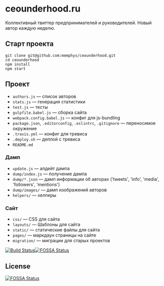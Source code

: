 # ceounderhood.ru

Коллективный твиттер предпринимателей и руководителей. Новый автор каждую неделю.

## Старт проекта

    git clone git@github.com:memphys/ceounderhood.git
    cd ceounderhood
    npm install
    npm start

## Проект

* `authors.js` — список авторов
* `stats.js` — генерация статистики
* `test.js` — тесты
* `gulpfile.babel.js` — сборка сайта
* `webpack.config.babel.js` — конфиг для js-bundling
* `package.json`, `.editorconfig`, `.eslintrc`, `.gitignore` — переносимое окружение
* `.travis.yml` — конфиг для тревиса
* `.deploy.sh` — деплой с тревиса
* `README.md`

### Дамп

* `update.js` — апдейт дампа
* `dump/index.js` — получение дампа
* `dump/*.json` — дамп информации об авторах ('tweets', 'info', 'media', 'followers', 'mentions')
* `dump/images/` — дамп изображений авторов
* `helpers/` — хелперы

### Сайт

* `css/` — CSS для сайта
* `layouts/` — Шаблоны для сайта
* `static/` — статические файлы для сайта
* `pages/` — маркдаун страницы на сайте
* `migration/` — миграции для старых проектов

[![Build Status](https://travis-ci.org/memphys/ceounderhood.svg?branch=master)](https://travis-ci.org/memphys/ceounderhood)[![FOSSA Status](https://app.fossa.com/api/projects/git%2Bgithub.com%2Fmemphys%2Fceounderhood.svg?type=shield)](https://app.fossa.com/projects/git%2Bgithub.com%2Fmemphys%2Fceounderhood?ref=badge_shield)


## License
[![FOSSA Status](https://app.fossa.com/api/projects/git%2Bgithub.com%2Fmemphys%2Fceounderhood.svg?type=large)](https://app.fossa.com/projects/git%2Bgithub.com%2Fmemphys%2Fceounderhood?ref=badge_large)